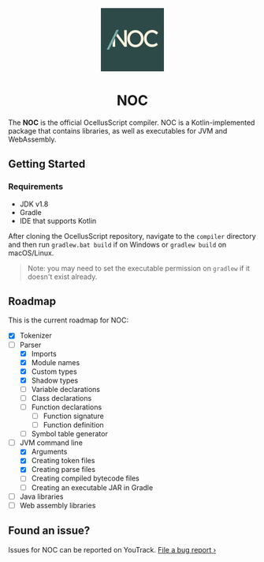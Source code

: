 <div align="center">
    <img width="128" src="./logo.png" alt="OcellusScript logo">
    <h1>NOC</h1>
</div>

The **NOC** is the official OcellusScript compiler. NOC is a Kotlin-implemented package that contains libraries, as well as executables for JVM and WebAssembly.

## Getting Started

### Requirements

- JDK v1.8
- Gradle
- IDE that supports Kotlin

After cloning the OcellusScript repository, navigate to the `compiler` directory and then run `gradlew.bat build` if on Windows or `gradlew build` on macOS/Linux.

> Note: you may need to set the executable permission on `gradlew` if it doesn't exist already.

## Roadmap

This is the current roadmap for NOC:

- [X] Tokenizer
- [ ] Parser
    - [X] Imports
    - [X] Module names
    - [X] Custom types
    - [X] Shadow types
    - [ ] Variable declarations
    - [ ] Class declarations
    - [ ] Function declarations
        - [ ] Function signature
        - [ ] Function definition
    - [ ] Symbol table generator
- [ ] JVM command line
    - [X] Arguments
    - [X] Creating token files
    - [X] Creating parse files
    - [ ] Creating compiled bytecode files
    - [ ] Creating an executable JAR in Gradle
- [ ] Java libraries
- [ ] Web assembly libraries

## Found an issue?

Issues for NOC can be reported on YouTrack. [File a bug report &rsaquo;](https://youtrack.marquiskurt.net/youtrack/newIssue?project=NOC)